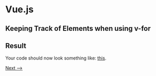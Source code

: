 # Vue.js

## Keeping Track of Elements when using v-for

## Result
Your code should now look something like: [this]().

[Next -->](./v-if.md)